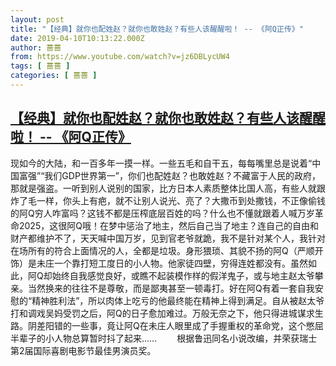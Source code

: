 ```yaml
---
layout: post
title: "【经典】就你也配姓赵？就你也敢姓赵？有些人该醒醒啦！ -- 《阿Q正传》"
date: 2019-04-10T10:13:22.000Z
author: 蔷蔷
from: https://www.youtube.com/watch?v=jz6DBLycUW4
tags: [ 蔷蔷 ]
categories: [ 蔷蔷 ]
---
```

<!--1554891202000-->
[【经典】就你也配姓赵？就你也敢姓赵？有些人该醒醒啦！ -- 《阿Q正传》](https://www.youtube.com/watch?v=jz6DBLycUW4)
------

<div>
现如今的大陆，和一百多年一摸一样。一些五毛和自干五，每每嘴里总是说着“中国富强”“我们GDP世界第一”，你们也配姓赵？也敢姓赵？不藏富于人民的政府，那就是强盗。一听到别人说别的国家，比方日本人素质整体比国人高，有些人就跟炸了毛一样，你头上有疤，就不让别人说光、亮了？大撒币到处撒钱，不正像偷钱的阿Q穷人咋富吗？这钱不都是压榨底层百姓的吗？什么也不懂就跟着人喊万岁革命2025，这很阿Q哦！在梦中惩治了地主，然后自己当了地主？连自己的自由和财产都维护不了，天天喊中国万岁，见到官老爷就跪，我不是针对某个人，我针对在场所有的符合上面情况的人，全都是垃圾。身形猥琐、其貌不扬的阿Q（严顺开 饰）是未庄一个靠打短工度日的小人物。他家徒四壁，穷得连姓都没有。虽然如此，阿Q却始终自我感觉良好，或瞧不起装模作样的假洋鬼子，或与地主赵太爷攀亲。当然换来的往往不是尊敬，而是鄙夷甚至一顿毒打。好在阿Q有着一套自我安慰的“精神胜利法”，所以肉体上吃亏的他最终能在精神上得到满足。自从被赵太爷打和调戏吴妈受罚之后，阿Q的日子愈加难过。万般无奈之下，他只得进城谋求生路。阴差阳错的一些事，竟让阿Q在未庄人眼里成了手握重权的革命党，这个憋屈半辈子的小人物总算暂时抖了起来…… 　　根据鲁迅同名小说改编，并荣获瑞士第2届国际喜剧电影节最佳男演员奖。
</div>

